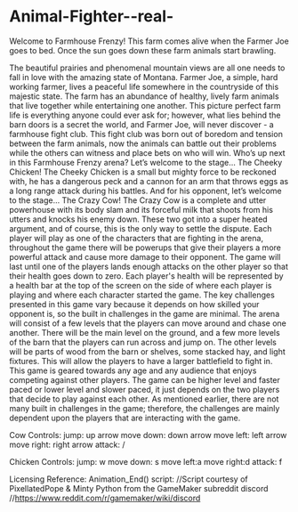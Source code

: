 # Animal-Fighter--real-  
Welcome to Farmhouse Frenzy!
This farm comes alive when the Farmer Joe goes to bed. Once the sun goes down these farm animals start brawling.  


The beautiful prairies and phenomenal mountain views are all one needs to fall in love with the amazing state of Montana. 
Farmer Joe, a simple, hard working farmer, lives a peaceful life somewhere in the countryside of this majestic state. 
The farm has an abundance of healthy, lively farm animals that live together while entertaining one another. 
This picture perfect farm life is everything anyone could ever ask for; however, what lies behind the barn doors
is a secret the world, and Farmer Joe, will never discover - a farmhouse fight club. 
This fight club was born out of boredom and tension between the farm animals, now the animals can battle out
their problems while the others can witness and place bets on who will win. Who’s up next in this Farmhouse Frenzy arena?
Let’s welcome to the stage… The Cheeky Chicken! The Cheeky Chicken is a small but mighty force to be reckoned with,
he has a dangerous peck and a cannon for an arm that throws eggs as a long range attack during his battles. 
And for his opponent, let’s welcome to the stage… The Crazy Cow! The Crazy Cow is a complete and utter powerhouse with
its body slam and its forceful milk that shoots from his utters and knocks his enemy down. These two got into a super heated 
argument, and of course, this is the only way to settle the dispute. 
Each player will play as one of the characters that are fighting in the arena, throughout the game there will be powerups
that give their players a more powerful attack and cause more damage to their opponent. The game will last until one of the
players lands enough attacks on the other player so that their health goes down to zero. Each player's health will be represented
by a health bar at the top of the screen on the side of where each player is playing and where each character started the game. 
The key challenges presented in this game vary because it depends on how skilled your opponent is, so the built in challenges
in the game are minimal. The arena will consist of a few levels that the players can move around and chase one another. 
There will be the main level on the ground, and a few more levels of the barn that the players can run across and jump on.
The other levels will be parts of wood from the barn or shelves, some stacked hay, and light fixtures. This will allow the players to have a larger battlefield to fight in. 
This game is geared towards any age and any audience that enjoys competing against other players. 
The game can be higher level and faster paced or lower level and slower paced, it just depends on the two players that decide to play against each other.
As mentioned earlier, there are not many built in challenges in the game; therefore, the challenges are mainly dependent upon the players that are interacting with the game.

Cow Controls:
jump: up arrow 
move down: down arrow 
move left: left arrow
move right: right arrow 
attack: /

Chicken Controls:
jump: w
move down: s
move left:a
move right:d
attack: f

Licensing Reference:
  Animation_End() script:
  //Script courtesy of PixellatedPope & Minty Python from the GameMaker subreddit discord 
  //https://www.reddit.com/r/gamemaker/wiki/discord
